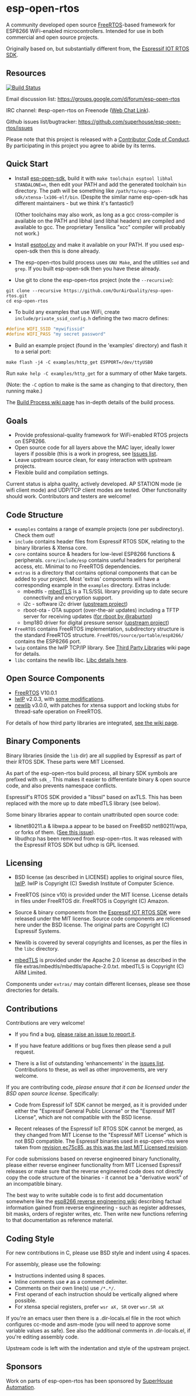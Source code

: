 # esp-open-rtos

A community developed open source [FreeRTOS](http://www.freertos.org/)-based framework for ESP8266 WiFi-enabled microcontrollers. Intended for use in both commercial and open source projects.

Originally based on, but substantially different from, the [Espressif IOT RTOS SDK](https://github.com/espressif/ESP8266_RTOS_SDK).

## Resources

[![Build Status](https://travis-ci.org/SuperHouse/esp-open-rtos.svg?branch=master)](https://travis-ci.org/SuperHouse/esp-open-rtos)

Email discussion list: https://groups.google.com/d/forum/esp-open-rtos

IRC channel: #esp-open-rtos on Freenode ([Web Chat Link](http://webchat.freenode.net/?channels=%23esp-open-rtos&uio=d4)).

Github issues list/bugtracker: https://github.com/superhouse/esp-open-rtos/issues

Please note that this project is released with a [Contributor Code of Conduct](https://github.com/SuperHouse/esp-open-rtos/blob/master/code_of_conduct.md). By participating in this project you agree to abide by its terms.

## Quick Start

* Install [esp-open-sdk](https://github.com/pfalcon/esp-open-sdk/), build it with `make toolchain esptool libhal STANDALONE=n`, then edit your PATH and add the generated toolchain `bin` directory. The path will be something like `/path/to/esp-open-sdk/xtensa-lx106-elf/bin`. (Despite the similar name esp-open-sdk has different maintainers - but we think it's fantastic!)

    (Other toolchains may also work, as long as a gcc cross-compiler is available on the PATH and libhal (and libhal headers) are compiled and available to gcc. The proprietary Tensilica "xcc" compiler will probably not work.)

* Install [esptool.py](https://github.com/themadinventor/esptool) and make it available on your PATH. If you used esp-open-sdk then this is done already.

* The esp-open-rtos build process uses `GNU Make`, and the utilities `sed` and `grep`. If you built esp-open-sdk then you have these already.

* Use git to clone the esp-open-rtos project (note the `--recursive`):

```
git clone --recursive https://github.com/OurAirQuality/esp-open-rtos.git
cd esp-open-rtos
```

* To build any examples that use WiFi, create `include/private_ssid_config.h` defining the two macro defines:

```c
#define WIFI_SSID "mywifissid"
#define WIFI_PASS "my secret password"
```

* Build an example project (found in the 'examples' directory) and flash it to a serial port:

```
make flash -j4 -C examples/http_get ESPPORT=/dev/ttyUSB0
```

Run `make help -C examples/http_get` for a summary of other Make targets.

(Note: the `-C` option to make is the same as changing to that directory, then running make.)

The [Build Process wiki page](https://github.com/SuperHouse/esp-open-rtos/wiki/Build-Process) has in-depth details of the build process.

## Goals

* Provide professional-quality framework for WiFi-enabled RTOS projects on ESP8266.
* Open source code for all layers above the MAC layer, ideally lower layers if possible (this is a work in progress, see [Issues list](https://github.com/superhouse/esp-open-rtos/issues).
* Leave upstream source clean, for easy interaction with upstream projects.
* Flexible build and compilation settings.

Current status is alpha quality, actively developed. AP STATION mode (ie wifi client mode) and UDP/TCP client modes are tested. Other functionality should work. Contributors and testers are welcome!

## Code Structure

* `examples` contains a range of example projects (one per subdirectory). Check them out!
* `include` contains header files from Espressif RTOS SDK, relating to the binary libraries & Xtensa core.
* `core` contains source & headers for low-level ESP8266 functions & peripherals. `core/include/esp` contains useful headers for peripheral access, etc. Minimal to no FreeRTOS dependencies.
* `extras` is a directory that contains optional components that can be added to your project. Most 'extras' components will have a corresponding example in the `examples` directory. Extras include:
   - mbedtls - [mbedTLS](https://tls.mbed.org/) is a TLS/SSL library providing up to date secure connectivity and encryption support.
   - i2c - software i2c driver ([upstream project](https://github.com/kanflo/esp-open-rtos-driver-i2c))
   - rboot-ota - OTA support (over-the-air updates) including a TFTP server for receiving updates ([for rboot by @raburton](http://richard.burtons.org/2015/05/18/rboot-a-new-boot-loader-for-esp8266/))
   - bmp180 driver for digital pressure sensor ([upstream project](https://github.com/Angus71/esp-open-rtos-driver-bmp180))
* `FreeRTOS` contains FreeRTOS implementation, subdirectory structure is the standard FreeRTOS structure. `FreeRTOS/source/portable/esp8266/` contains the ESP8266 port.
* `lwip` contains the lwIP TCP/IP library. See [Third Party Libraries](https://github.com/SuperHouse/esp-open-rtos/wiki/Third-Party-Libraries) wiki page for details.
* `libc` contains the newlib libc. [Libc details here](https://github.com/SuperHouse/esp-open-rtos/wiki/libc-configuration).

## Open Source Components

* [FreeRTOS](http://www.freertos.org/) V10.0.1
* [lwIP](http://lwip.wikia.com/wiki/LwIP_Wiki) v2.0.3, with [some modifications](https://github.com/ourairquality/lwip/).
* [newlib](https://github.com/ourairquality/newlib) v3.0.0, with patches for xtensa support and locking stubs for thread-safe operation on FreeRTOS.

For details of how third party libraries are integrated, [see the wiki page](https://github.com/SuperHouse/esp-open-rtos/wiki/Third-Party-Libraries).

## Binary Components

Binary libraries (inside the `lib` dir) are all supplied by Espressif as part of their RTOS SDK. These parts were MIT Licensed.

As part of the esp-open-rtos build process, all binary SDK symbols are prefixed with `sdk_`. This makes it easier to differentiate binary & open source code, and also prevents namespace conflicts.

Espressif's RTOS SDK provided a "libssl" based on axTLS. This has been replaced with the more up to date mbedTLS library (see below).

Some binary libraries appear to contain unattributed open source code:

* libnet80211.a & libwpa.a appear to be based on FreeBSD net80211/wpa, or forks of them. ([See this issue](https://github.com/SuperHouse/esp-open-rtos/issues/4)).
* libudhcp has been removed from esp-open-rtos. It was released with the Espressif RTOS SDK but udhcp is GPL licensed.

## Licensing

* BSD license (as described in LICENSE) applies to original source files, [lwIP](http://lwip.wikia.com/wiki/LwIP_Wiki). lwIP is Copyright (C) Swedish Institute of Computer Science.

* FreeRTOS (since v10) is provided under the MIT license. License details in files under FreeRTOS dir. FreeRTOS is Copyright (C) Amazon.

* Source & binary components from the [Espressif IOT RTOS SDK](https://github.com/espressif/esp_iot_rtos_sdk) were released under the MIT license. Source code components are relicensed here under the BSD license. The original parts are Copyright (C) Espressif Systems.

* Newlib is covered by several copyrights and licenses, as per the files in the `libc` directory.

* [mbedTLS](https://tls.mbed.org/) is provided under the Apache 2.0 license as described in the file extras/mbedtls/mbedtls/apache-2.0.txt. mbedTLS is Copyright (C) ARM Limited.

Components under `extras/` may contain different licenses, please see those directories for details.

## Contributions

Contributions are very welcome!

* If you find a bug, [please raise an issue to report it](https://github.com/superhouse/esp-open-rtos/issues).

* If you have feature additions or bug fixes then please send a pull request.

* There is a list of outstanding 'enhancements' in the [issues list](https://github.com/superhouse/esp-open-rtos/issues). Contributions to these, as well as other improvements, are very welcome.

If you are contributing code, *please ensure that it can be licensed under the BSD open source license*. Specifically:

* Code from Espressif IoT SDK cannot be merged, as it is provided under either the "Espressif General Public License" or the "Espressif MIT License", which are not compatible with the BSD license.

* Recent releases of the Espressif IoT RTOS SDK cannot be merged, as they changed from MIT License to the "Espressif MIT License" which is not BSD compatible. The Espressif binaries used in esp-open-rtos were taken from [revision ec75c85, as this was the last MIT Licensed revision](https://github.com/espressif/ESP8266_RTOS_SDK/commit/43585fa74550054076bdf4bfe185e808ad0da83e).

For code submissions based on reverse engineered binary functionality, please either reverse engineer functionality from MIT Licensed Espressif releases or make sure that the reverse engineered code does not directly copy the code structure of the binaries - it cannot be a "derivative work" of an incompatible binary.

The best way to write suitable code is to first add documentation somewhere like the [esp8266 reverse engineering wiki](http://esp8266-re.foogod.com/) describing factual information gained from reverse engineering - such as register addresses, bit masks, orders of register writes, etc. Then write new functions referring to that documentation as reference material.

## Coding Style

For new contributions in C, please use BSD style and indent using 4 spaces.

For assembly, please use the following:
* Instructions indented using 8 spaces.
* Inline comments use `#` as a comment delimiter.
* Comments on their own line(s) use `/*`..`*/`.
* First operand of each instruction should be vertically aligned where possible.
* For xtensa special registers, prefer `wsr aX, SR` over `wsr.SR aX`

If you're an emacs user then there is a .dir-locals.el file in the root which configures cc-mode and asm-mode (you will need to approve some variable values as safe). See also
the additional comments in .dir-locals.el, if you're editing assembly code.

Upstream code is left with the indentation and style of the upstream project.

## Sponsors

Work on parts of esp-open-rtos has been sponsored by [SuperHouse Automation](http://superhouse.tv/).
